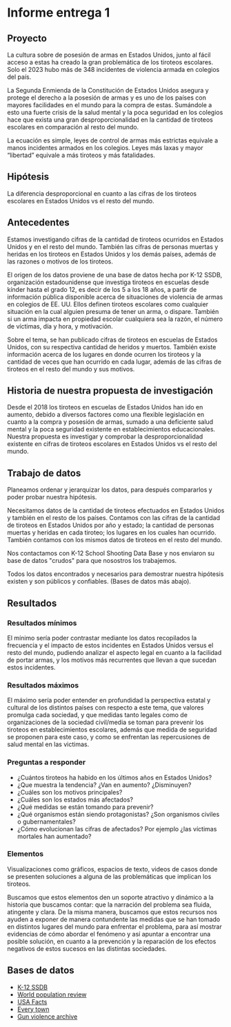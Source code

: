 # Informe entrega 1

## Proyecto 

La cultura sobre de posesión de armas en Estados Unidos, junto al fácil acceso a estas ha creado la gran problemática de los tiroteos escolares. Solo el 2023 hubo más de 348 incidentes de violencia armada en colegios del país. 

La Segunda Enmienda de la Constitución de Estados Unidos asegura y protege el derecho a la posesión de armas y es uno de los países con mayores facilidades en el mundo para la compra de estas. Sumándole a esto una fuerte crisis de la salud mental y la poca seguridad en los colegios hace que exista una gran desproporcionalidad en la cantidad de tiroteos escolares en comparación al resto del mundo.

La ecuación es simple, leyes de control de armas más estrictas equivale a manos incidentes armados en los colegios. Leyes más laxas y mayor “libertad” equivale a más tiroteos y más fatalidades. 

## Hipótesis
La diferencia desproporcional en cuanto a las cifras de los tiroteos escolares en Estados Unidos vs el resto del mundo.

## Antecedentes
Estamos investigando cifras de la cantidad de tiroteos ocurridos en Estados Unidos y en el resto del mundo. También las cifras de personas muertas y heridas en los tiroteos en Estados Unidos y los demás países, además de las razones o motivos de los tiroteos. 

El origen de los datos proviene de una base de datos hecha por K-12 SSDB, organización estadounidense que investiga tiroteos en escuelas desde kínder hasta el grado 12, es decir de los 5 a los 18 años, a partir de información pública disponible acerca de situaciones de violencia de armas en colegios de EE. UU. Ellos definen tiroteos escolares como cualquier situación en la cual alguien presuma de tener un arma, o dispare. También si un arma impacta en propiedad escolar cualquiera sea la razón, el número de víctimas, día y hora, y motivación. 

Sobre el tema, se han publicado cifras de tiroteos en escuelas de Estados Unidos, con su respectiva cantidad de heridos y muertos. También existe información acerca de los lugares en donde ocurren los tiroteos y la cantidad de veces que han ocurrido en cada lugar, además de las cifras de tiroteos en el resto del mundo y sus motivos. 

## Historia de nuestra propuesta de investigación
Desde el 2018 los tiroteos en escuelas de Estados Unidos han ido en aumento, debido a diversos factores como una flexible legislación en cuanto a la compra y posesión de armas, sumado a una deficiente salud mental y la poca seguridad existente en establecimientos educacionales. Nuestra propuesta es investigar y comprobar la desproporcionalidad existente en cifras de tiroteos escolares en Estados Unidos vs el resto del mundo.

## Trabajo de datos
Planeamos ordenar y jerarquizar los datos, para después compararlos y poder probar nuestra hipótesis.  

Necesitamos datos de la cantidad de tiroteos efectuados en Estados Unidos y también en el resto de los países.
Contamos con las cifras de la cantidad de tiroteos en Estados Unidos por año y estado; la cantidad de personas muertas y heridas en cada tiroteo; los lugares en los cuales han ocurrido. También contamos con los mismos datos de tiroteos en el resto del mundo. 

Nos contactamos con K-12 School Shooting Data Base y nos enviaron su base de datos "crudos" para que nosostros los trabajemos. 

Todos los datos encontrados y necesarios para demostrar nuestra hipótesis existen y son públicos y confiables. (Bases de datos más abajo).

## Resultados
### Resultados mínimos
El mínimo sería poder contrastar mediante los datos recopilados la frecuencia y el impacto de estos incidentes en Estados Unidos versus el resto del mundo, pudiendo analizar el aspecto legal en cuanto a la facilidad de portar armas, y los motivos más recurrentes que llevan a que sucedan estos incidentes. 

### Resultados máximos
El máximo sería poder entender en profundidad la perspectiva estatal y cultural de los distintos países con respecto a este tema, que valores promulga cada sociedad, y que medidas tanto legales como de organizaciones de la sociedad civil/media se toman para prevenir los tiroteos en establecimientos escolares, además que medida de seguridad se proponen para este caso, y como se enfrentan las repercusiones de salud mental en las victimas.

### Preguntas a responder
- ¿Cuántos tiroteos ha habido en los últimos años en Estados Unidos? 
- ¿Que muestra la tendencia? ¿Van en aumento? ¿Disminuyen? 
- ¿Cuáles son los motivos principales? 
- ¿Cuáles son los estados más afectados? 
- ¿Qué medidas se están tomando para prevenir? 
- ¿Qué organismos están siendo protagonistas? ¿Son organismos civiles o gubernamentales? 
- ¿Cómo evolucionan las cifras de afectados? Por ejemplo ¿las víctimas mortales han aumentado?

### Elementos
Visualizaciones como gráficos, espacios de texto, videos de casos donde se 		presenten soluciones a alguna de las problemáticas que implican los tiroteos.

Buscamos que estos elementos den un soporte atractivo y dinámico a la historia que buscamos contar: que la narración del problema sea fluida, atingente y clara. 
De la misma manera, buscamos que estos recursos nos ayuden a exponer de manera contundente las medidas que se han tomado en distintos lugares del mundo para enfrentar el problema, para así mostrar evidencias de cómo abordar el fenómeno y así apuntar a encontrar una posible solución, en cuanto a la prevención y la reparación de los efectos negativos de estos sucesos en las distintas sociedades.


## Bases de datos 

-	[K-12 SSDB](https://k12ssdb.org/data-visualizations)
-	[World population review](https://worldpopulationreview.com/country-rankings/school-shootings-by-country) 
-	[USA Facts](https://usafacts.org/articles/the-latest-government-data-on-school-shootings/) 
-	[Every town](https://www.everytown.org/issues/guns-in-schools/) 
-	[Gun violence archive](https://www.gunviolencearchive.org/) 



